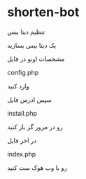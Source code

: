 # shorten-bot

<p>تنظیم دیتا بیس</p>

<p>یک دیتا بیس بسازید</p>
<p>مشخصات اونو در فایل </p>
<p>config.php</p>
<p>وارد کنید</p>

<p>سپس ادرس فایل </p>
<p>install.php</p>
<p>رو در مرور گر باز کنید</p>
<p>در اخر فایل </p>
<p>index.php</p>
<p>رو با وب هوک ست کنید</p>
